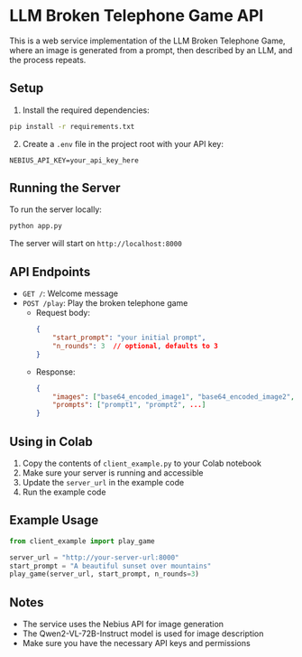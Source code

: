 # LLM Broken Telephone Game API

This is a web service implementation of the LLM Broken Telephone Game, where an image is generated from a prompt, then described by an LLM, and the process repeats.

## Setup

1. Install the required dependencies:
```bash
pip install -r requirements.txt
```

2. Create a `.env` file in the project root with your API key:
```
NEBIUS_API_KEY=your_api_key_here
```

## Running the Server

To run the server locally:
```bash
python app.py
```

The server will start on `http://localhost:8000`

## API Endpoints

- `GET /`: Welcome message
- `POST /play`: Play the broken telephone game
  - Request body:
    ```json
    {
        "start_prompt": "your initial prompt",
        "n_rounds": 3  // optional, defaults to 3
    }
    ```
  - Response:
    ```json
    {
        "images": ["base64_encoded_image1", "base64_encoded_image2", ...],
        "prompts": ["prompt1", "prompt2", ...]
    }
    ```

## Using in Colab

1. Copy the contents of `client_example.py` to your Colab notebook
2. Make sure your server is running and accessible
3. Update the `server_url` in the example code
4. Run the example code

## Example Usage

```python
from client_example import play_game

server_url = "http://your-server-url:8000"
start_prompt = "A beautiful sunset over mountains"
play_game(server_url, start_prompt, n_rounds=3)
```

## Notes

- The service uses the Nebius API for image generation
- The Qwen2-VL-72B-Instruct model is used for image description
- Make sure you have the necessary API keys and permissions